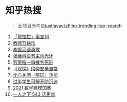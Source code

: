 # 知乎热搜

> 此项目参考自[justjavac/zhihu-trending-top-search](https://github.com/justjavac/zhihu-trending-top-search/blob/main/utils.ts)

<!-- BEGIN -->
  <!-- 最后更新时间:Fri Sep 10 2021 13:18:21 GMT+0000 (Coordinated Universal Time) -->
  1. [「货拉拉」案宣判](https://www.zhihu.com/search?q=货拉拉)
1. [教师节快乐](https://www.zhihu.com/search?q=教师节)
1. [李银河谈勇敢](https://www.zhihu.com/search?q=李银河)
1. [张继科没有主角光环](https://www.zhihu.com/search?q=张继科)
1. [劳荣枝一审被判死刑](https://www.zhihu.com/search?q=劳荣枝)
1. [《双探》段奕宏亲自答](https://www.zhihu.com/search?q=双探)
1. [比心关闭「陪玩」功能](https://www.zhihu.com/search?q=比心)
1. [过半学生可解开防沉迷](https://www.zhihu.com/search?q=防沉迷)
1. [2021 数学建模国赛](https://www.zhihu.com/search?q=数学建模国赛)
1. [一人之下 543 话更新](https://www.zhihu.com/search?q=一人之下)
  <!-- END -->
